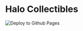 # Halo Collectibles

![Deploy to Github Pages](https://github.com/mickelsonmichael/HaloCollectibles/workflows/Deploy%20to%20Github%20Pages/badge.svg)
